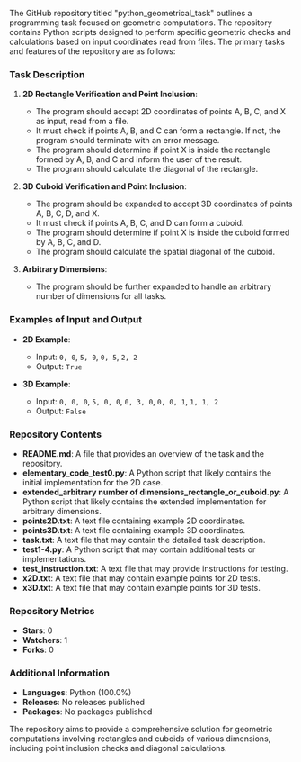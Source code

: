 The GitHub repository titled "python_geometrical_task" outlines a programming task focused on geometric computations. The repository contains Python scripts designed to perform specific geometric checks and calculations based on input coordinates read from files. The primary tasks and features of the repository are as follows:

### Task Description

1. **2D Rectangle Verification and Point Inclusion**:
   - The program should accept 2D coordinates of points A, B, C, and X as input, read from a file.
   - It must check if points A, B, and C can form a rectangle. If not, the program should terminate with an error message.
   - The program should determine if point X is inside the rectangle formed by A, B, and C and inform the user of the result.
   - The program should calculate the diagonal of the rectangle.

2. **3D Cuboid Verification and Point Inclusion**:
   - The program should be expanded to accept 3D coordinates of points A, B, C, D, and X.
   - It must check if points A, B, C, and D can form a cuboid.
   - The program should determine if point X is inside the cuboid formed by A, B, C, and D.
   - The program should calculate the spatial diagonal of the cuboid.

3. **Arbitrary Dimensions**:
   - The program should be further expanded to handle an arbitrary number of dimensions for all tasks.

### Examples of Input and Output

- **2D Example**:
  - Input: `0, 0`, `5, 0`, `0, 5`, `2, 2`
  - Output: `True`

- **3D Example**:
  - Input: `0, 0, 0`, `5, 0, 0`, `0, 3, 0`, `0, 0, 1`, `1, 1, 2`
  - Output: `False`

### Repository Contents

- **README.md**: A file that provides an overview of the task and the repository.
- **elementary_code_test0.py**: A Python script that likely contains the initial implementation for the 2D case.
- **extended_arbitrary number of dimensions_rectangle_or_cuboid.py**: A Python script that likely contains the extended implementation for arbitrary dimensions.
- **points2D.txt**: A text file containing example 2D coordinates.
- **points3D.txt**: A text file containing example 3D coordinates.
- **task.txt**: A text file that may contain the detailed task description.
- **test1-4.py**: A Python script that may contain additional tests or implementations.
- **test_instruction.txt**: A text file that may provide instructions for testing.
- **x2D.txt**: A text file that may contain example points for 2D tests.
- **x3D.txt**: A text file that may contain example points for 3D tests.

### Repository Metrics

- **Stars**: 0
- **Watchers**: 1
- **Forks**: 0

### Additional Information

- **Languages**: Python (100.0%)
- **Releases**: No releases published
- **Packages**: No packages published

The repository aims to provide a comprehensive solution for geometric computations involving rectangles and cuboids of various dimensions, including point inclusion checks and diagonal calculations.
